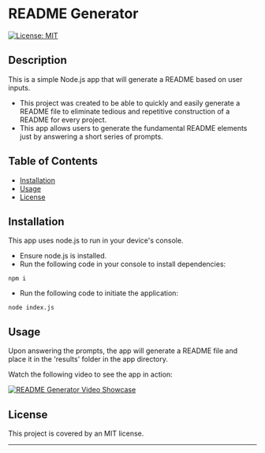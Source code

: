 # README Generator

[![License: MIT](https://img.shields.io/badge/License-MIT-yellow.svg)](https://opensource.org/licenses/MIT)

## Description

This is a simple Node.js app that will generate a README based on user inputs.

- This project was created to be able to quickly and easily generate a README file to eliminate tedious and repetitive construction of a README for every project.
- This app allows users to generate the fundamental README elements just by answering a short series of prompts.

## Table of Contents

- [Installation](#installation)
- [Usage](#usage)
- [License](#license)

## Installation

This app uses node.js to run in your device's console.

- Ensure node.js is installed.
- Run the following code in your console to install dependencies:
``` 
npm i
```
- Run the following code to initiate the application:
```
node index.js
```

## Usage

Upon answering the prompts, the app will generate a README file and place it in the 'results' folder in the app directory.

Watch the following video to see the app in action:

[![README Generator Video Showcase](https://lh3.googleusercontent.com/drive-viewer/AK7aPaBksW8_bhj_B7jQyiiD-xbtqSLzsksFCqLPZwYFdVi7U9WYfanjF3gtXQ3Hs3lnKuxr7bP6ANWat3T9EMtS-ZKDZuY08Q=s1600)](https://drive.google.com/file/d/11w09yamMa-67V9ecFk-7661Krfu1NvaZ/view?usp=drive_link)


## License

This project is covered by an MIT license.

---